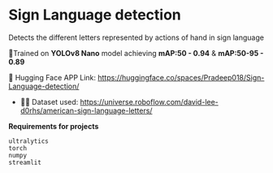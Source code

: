 # Sign Language detection

Detects the different letters represented by actions of hand in sign language


🚀Trained on **YOLOv8 Nano** model achieving **mAP:50 - 0.94** & **mAP:50-95 - 0.89**

🤗 Hugging Face APP Link: https://huggingface.co/spaces/Pradeep018/Sign-Language-detection/

* 🦹‍♂️ Dataset used: https://universe.roboflow.com/david-lee-d0rhs/american-sign-language-letters/

**Requirements for projects**
```
ultralytics
torch
numpy
streamlit
```